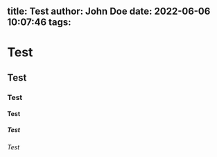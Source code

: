 title: Test
author: John Doe
date: 2022-06-06 10:07:46
tags:
---

# Test
## Test
### Test
#### Test
##### Test
###### Test